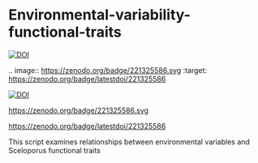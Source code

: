 # Environmental-variability-functional-traits

[![DOI](https://zenodo.org/badge/221325586.svg)](https://zenodo.org/badge/latestdoi/221325586)

.. image:: https://zenodo.org/badge/221325586.svg
   :target: https://zenodo.org/badge/latestdoi/221325586

<a href="https://zenodo.org/badge/latestdoi/221325586"><img src="https://zenodo.org/badge/221325586.svg" alt="DOI"></a>

https://zenodo.org/badge/221325586.svg

https://zenodo.org/badge/latestdoi/221325586


This script examines relationships between environmental variables and Sceloporus functional traits
